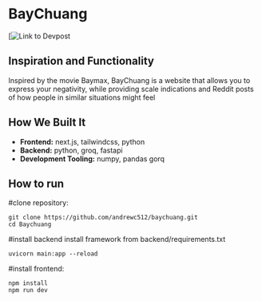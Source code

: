 # BayChuang

[![Link to Devpost]()

## Inspiration and Functionality

Inspired by the movie Baymax, BayChuang is a website that allows you to express your negativity, while providing scale indications and Reddit posts of how people in similar situations might feel  

## How We Built It



*   **Frontend:** next.js, tailwindcss, python
*   **Backend:** python, groq, fastapi
*   **Development Tooling:** numpy, pandas gorq

## How to run
#clone repository:
```
git clone https://github.com/andrewc512/baychuang.git
cd Baychuang
```
#install backend
install framework from backend/requirements.txt
```
uvicorn main:app --reload
```

#install frontend:
```
npm install
npm run dev
```
